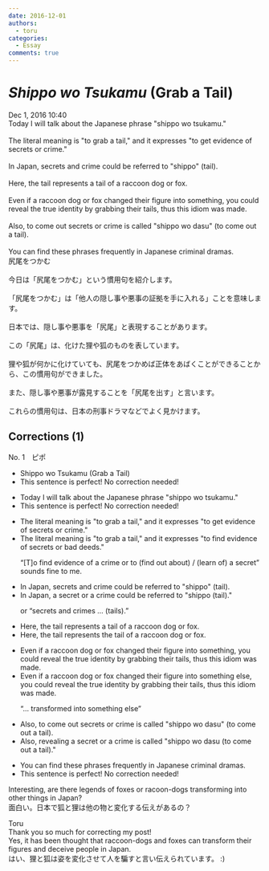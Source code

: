 ```yaml
---
date: 2016-12-01
authors:
  - toru
categories:
  - Essay
comments: true
---
```


# <strong><em>Shippo wo Tsukamu</strong></em> (Grab a Tail)
<div class="date">Dec 1, 2016 10:40</div>
<div id="post"><div id="body_show_ori">
Today I will talk about the Japanese phrase "shippo wo tsukamu."<br/><br/>The literal meaning is "to grab a tail," and it expresses "to get evidence of secrets or crime."<br/><br/>In Japan, secrets and crime could be referred to "shippo" (tail).<br/><br/>Here, the tail represents a tail of a raccoon dog or fox.<br/><br/>Even if a raccoon dog or fox changed their figure into something, you could reveal the true identity by grabbing their tails, thus this idiom was made.<br/><br/>Also, to come out secrets or crime is called "shippo wo dasu" (to come out a tail).<br/><br/>You can find these phrases frequently  in Japanese criminal dramas.
</div></div>

<!-- more -->

<div id="post_ja"><div id="body_show_mo">
尻尾をつかむ<br/><br/>今日は「尻尾をつかむ」という慣用句を紹介します。<br/><br/>「尻尾をつかむ」は「他人の隠し事や悪事の証拠を手に入れる」ことを意味します。<br/><br/>日本では、隠し事や悪事を「尻尾」と表現することがあります。<br/><br/>この「尻尾」は、化けた狸や狐のものを表しています。<br/><br/>狸や狐が何かに化けていても、尻尾をつかめば正体をあばくことができることから、この慣用句ができました。<br/><br/>また、隠し事や悪事が露見することを「尻尾を出す」と言います。<br/><br/>これらの慣用句は、日本の刑事ドラマなどでよく見かけます。
</div></div>

## Corrections (1)
<div id="block"><div class="first_name"> No. 1　<span class="just_name">ピポ</span></div><div id="block2">
<ul class="correction_field">
<li class="incorrect">Shippo wo Tsukamu (Grab a Tail)</li>
<li class="corrected perfect">This sentence is perfect! No correction needed!</li>
</ul>
<ul class="correction_field">
<li class="incorrect">Today I will talk about the Japanese phrase "shippo wo tsukamu."</li>
<li class="corrected perfect">This sentence is perfect! No correction needed!</li>
</ul>
<ul class="correction_field">
<li class="incorrect">The literal meaning is "to grab a tail," and it expresses "to get evidence of secrets or crime."</li>
<li class="corrected correct">
The literal meaning is "to grab a tail," and it expresses "to <span class="f_blue">find</span> evidence of secrets or <span class="f_blue">bad deeds</span>."
<p class="correction_comment">“[T]o find evidence of a crime or to (find out about) / (learn of) a secret” sounds fine to me.</p>
</li>
</ul>
<ul class="correction_field">
<li class="incorrect">In Japan, secrets and crime could be referred to "shippo" (tail).</li>
<li class="corrected correct">
In Japan, <span class="f_blue">a secret or a crime</span> could be referred to "shippo (tail)."
<p class="correction_comment">or “secrets and crimes ... (tails).”</p>
</li>
</ul>
<ul class="correction_field">
<li class="incorrect">Here, the tail represents a tail of a raccoon dog or fox.</li>
<li class="corrected correct">
Here, the tail represents <span class="f_blue">the</span> tail of a raccoon dog or fox.
</li>
</ul>
<ul class="correction_field">
<li class="incorrect">Even if a raccoon dog or fox changed their figure into something, you could reveal the true identity by grabbing their tails, thus this idiom was made.</li>
<li class="corrected correct">
Even if a raccoon dog or fox changed their figure into something <span class="f_blue">else</span>, you could reveal the true identity by grabbing their tails, thus this idiom was made.
<p class="correction_comment">“... transformed into something else”</p>
</li>
</ul>
<ul class="correction_field">
<li class="incorrect">Also, to come out secrets or crime is called "shippo wo dasu" (to come out a tail).</li>
<li class="corrected correct">
Also, <span class="f_blue">revealing a secret or a crime</span> is called "shippo wo dasu (to come out a tail)."
</li>
</ul>
<ul class="correction_field">
<li class="incorrect">You can find these phrases frequently  in Japanese criminal dramas.</li>
<li class="corrected perfect">This sentence is perfect! No correction needed!</li>
</ul>
<p class="comment_small">
 Interesting, are there legends of foxes or racoon-dogs transforming into other things in Japan?
 <br/>
 面白い。日本で狐と狸は他の物と変化する伝えがあるの？
</p>

</div><div class="name"><span class="just_name">Toru</span><br>
Thank you so much for correcting my post!<br/>Yes, it has been thought that raccoon-dogs and foxes can transform their figures and deceive people in Japan.<br/>はい、狸と狐は姿を変化させて人を騙すと言い伝えられています。 :)
</div>
</div>
